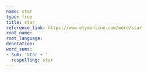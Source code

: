 ```yaml
---
name: star
type: free
title: star
reference_link: https://www.etymonline.com/word/star
root_name: 
root_language: 
denotation: 
word_sums:
- sum: 'Star + '
  respelling: star
---
```

